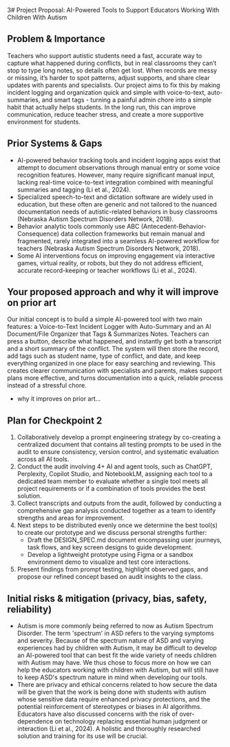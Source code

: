3# Project Proposal: AI-Powered Tools to Support Educators Working With Children With Autism

## Problem & Importance
Teachers who support autistic students need a fast, accurate way to capture what happened during conflicts, but in real classrooms they can’t stop to type long notes, so details often get lost. When records are messy or missing, it’s harder to spot patterns, adjust supports, and share clear updates with parents and specialists. Our project aims to fix this by making incident logging and organization quick and simple with voice-to-text, auto-summaries, and smart tags - turning a painful admin chore into a simple habit that actually helps students. In the long run, this can improve communication, reduce teacher stress, and create a more supportive environment for students.

## Prior Systems & Gaps
- AI-powered behavior tracking tools and incident logging apps exist that attempt to document observations through manual entry or some voice recognition features. However, many require significant manual input, lacking real-time voice-to-text integration combined with meaningful summaries and tagging (Li et al., 2024).
- Specialized speech-to-text and dictation software are widely used in education, but these often are generic and not tailored to the nuanced documentation needs of autistic-related behaviors in busy classrooms (Nebraska Autism Spectrum Disorders Network, 2018).
- Behavior analytic tools commonly use ABC (Antecedent-Behavior-Consequence) data collection frameworks but remain manual and fragmented, rarely integrated into a seamless AI-powered workflow for teachers (Nebraska Autism Spectrum Disorders Network, 2018).
- Some AI interventions focus on improving engagement via interactive games, virtual reality, or robots, but they do not address efficient, accurate record-keeping or teacher workflows (Li et al., 2024).

## Your proposed approach and why it will improve on prior art
Our initial concept is to build a simple AI-powered tool with two main features: a Voice-to-Text Incident Logger with Auto-Summary and an AI Document/File Organizer that Tags & Summarizes Notes. Teachers can press a button, describe what happened, and instantly get both a transcript and a short summary of the conflict. The system will then store the record, add tags such as student name, type of conflict, and date, and keep everything organized in one place for easy searching and reviewing. This creates clearer communication with specialists and parents, makes support plans more effective, and turns documentation into a quick, reliable process instead of a stressful chore.

- why it improves on prior art...

## Plan for Checkpoint 2
1. Collaboratively develop a prompt engineering strategy by co-creating a centralized document that contains all testing prompts to be used in the audit to ensure consistency, version control, and systematic evaluation across all AI tools.
2. Conduct the audit involving 4+ AI and agent tools, such as ChatGPT, Perplexity, Copilot Studio, and NotebookLM, assigning each tool to a dedicated team member to evaluate whether a single tool meets all project requirements or if a combination of tools provides the best solution.
3. Collect transcripts and outputs from the audit, followed by conducting a comprehensive gap analysis conducted together as a team to identify strengths and areas for improvement.
4. Next steps to be distributed evenly once we determine the best tool(s) to create our prototype and we discuss personal strengths further:
    - Draft the DESIGN_SPEC.md document encompassing user journeys, task flows, and key screen designs to guide development.
    - Develop a lightweight prototype using Figma or a sandbox environment demo to visualize and test core interactions.
5. Present findings from prompt testing, highlight observed gaps, and propose our refined concept based on audit insights to the class.

## Initial risks & mitigation (privacy, bias, safety, reliability)
- Autism is more commonly being referred to now as Autism Spectrum Disorder. The term 'spectrum' in ASD refers to the varying symptoms and severity. Because of the spectrum nature of ASD and varying experiences had by children with Autism, it may be difficult to develop an AI-powered tool that can best fit the wide variety of needs children with Autism may have. We thus chose to focus more on how we can help the educators working with children with Autism, but will still have to keep ASD's spectrum nature in mind when developing our tools.
- There are privacy and ethical concerns related to how secure the data will be given that the work is being done with students with autism whose sensitive data require enhanced privacy protections, and the potential reinforcement of stereotypes or biases in AI algorithms. Educators have also discussed concerns with the risk of over-dependence on technology replacing essential human judgment or interaction (Li et al., 2024). A holistic and thoroughly researched solution and training for its use will be crucial.
